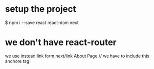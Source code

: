 # setup the project
$ npm i --save react react-dom next

# we don't have react-router
we use instead link form next/link
    <Link href="/about">
      <a>About Page</a>  // we have to include this anchore tag
    </Link>